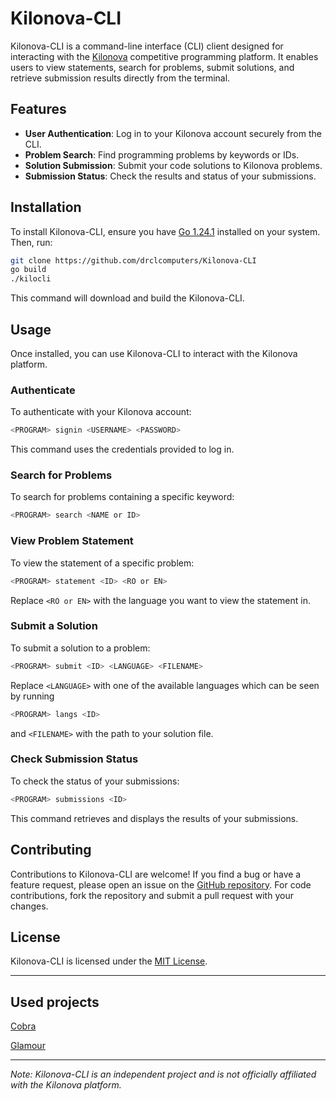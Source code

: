 # Kilonova-CLI

Kilonova-CLI is a command-line interface (CLI) client designed for interacting with the [Kilonova](https://kilonova.ro/) competitive programming platform. It enables users to view statements, search for problems, submit solutions, and retrieve submission results directly from the terminal.

## Features

- **User Authentication**: Log in to your Kilonova account securely from the CLI.
- **Problem Search**: Find programming problems by keywords or IDs.
- **Solution Submission**: Submit your code solutions to Kilonova problems.
- **Submission Status**: Check the results and status of your submissions.

## Installation

To install Kilonova-CLI, ensure you have [Go 1.24.1](https://golang.org/dl/) installed on your system. Then, run:

```sh
git clone https://github.com/drclcomputers/Kilonova-CLI
go build
./kilocli
```


This command will download and build the Kilonova-CLI.


## Usage

Once installed, you can use Kilonova-CLI to interact with the Kilonova platform.

### Authenticate

To authenticate with your Kilonova account:

```sh
<PROGRAM> signin <USERNAME> <PASSWORD>
```

This command uses the credentials provided to log in.

### Search for Problems

To search for problems containing a specific keyword:

```sh
<PROGRAM> search <NAME or ID>
```


### View Problem Statement

To view the statement of a specific problem:

```sh
<PROGRAM> statement <ID> <RO or EN>
```

Replace `<RO or EN>` with the language you want to view the statement in.

### Submit a Solution

To submit a solution to a problem:

```sh
<PROGRAM> submit <ID> <LANGUAGE> <FILENAME>
```

Replace `<LANGUAGE>` with one of the available languages which can be seen by running
```sh
<PROGRAM> langs <ID>
```
and `<FILENAME>` with the path to your solution file.

### Check Submission Status

To check the status of your submissions:

```sh
<PROGRAM> submissions <ID>
```

This command retrieves and displays the results of your submissions.

## Contributing

Contributions to Kilonova-CLI are welcome! If you find a bug or have a feature request, please open an issue on the [GitHub repository](https://github.com/drclcomputers/Kilonova-CLI). For code contributions, fork the repository and submit a pull request with your changes.

## License

Kilonova-CLI is licensed under the [MIT License](LICENSE).

---

## Used projects

[Cobra](https://github.com/spf13/cobra)

[Glamour](https://github.com/charmbracelet/glamour)

---

*Note: Kilonova-CLI is an independent project and is not officially affiliated with the Kilonova platform.*
